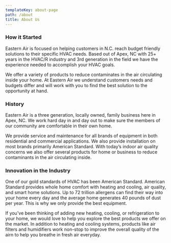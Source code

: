 ```yaml
---
templateKey: about-page
path: /about
title: About Us
---
```

### How it Started

Eastern Air is focused on helping customers in N.C. reach budget friendly solutions to their specific HVAC needs. Based out of Apex, NC with 25+ years in the HVAC/R industry and 3rd generation in the field we have the experience needed to accomplish your HVAC goals.

We offer a variety of products to reduce contaminates in the air circulating inside your home. At Eastern Air we understand customers needs and budgets differ and will work with you to find the best solution to the opportunity at hand.

### History

Eastern Air is a three generation, locally owned, family business here in Apex, NC. We work hard day in and day out to make sure the members of our community are comfortable in their own home.

We provide service and maintenance for all brands of equipment in both residential and commercial applications. We also provide installation on most brands primarily American Standard. With today’s indoor air quality concerns we also offer several products for home or business to reduce contaminants in the air circulating inside.

### Innovation in the Industry

One of our gold standards of HVAC has been American Standard. American Standard provides whole home comfort with heating and cooling, air quality, and smart home solutions. Up to 72 trillion allergens can find their way into your home every day and the average home generates 40 pounds of dust per year. This is why we only provide the best equipment.



If you've been thinking of adding new heating, cooling, or refrigeration to your home, we would love to help you explore the best products we offer on the market. In addition to heating and cooling systems, products like air filters and humidifiers work non-stop to improve the overall quality of the airn to help you breathe in fresh air everyday.